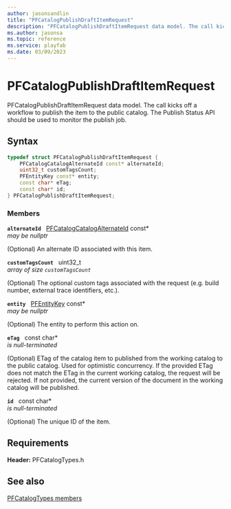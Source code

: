 ```yaml
---
author: jasonsandlin
title: "PFCatalogPublishDraftItemRequest"
description: "PFCatalogPublishDraftItemRequest data model. The call kicks off a workflow to publish the item to the public catalog. The Publish Status API should be used to monitor the publish job."
ms.author: jasonsa
ms.topic: reference
ms.service: playfab
ms.date: 03/09/2023
---
```


# PFCatalogPublishDraftItemRequest  

PFCatalogPublishDraftItemRequest data model. The call kicks off a workflow to publish the item to the public catalog. The Publish Status API should be used to monitor the publish job.  

## Syntax  
  
```cpp
typedef struct PFCatalogPublishDraftItemRequest {  
    PFCatalogCatalogAlternateId const* alternateId;  
    uint32_t customTagsCount;  
    PFEntityKey const* entity;  
    const char* eTag;  
    const char* id;  
} PFCatalogPublishDraftItemRequest;  
```
  
### Members  
  
**`alternateId`** &nbsp; [PFCatalogCatalogAlternateId](pfcatalogcatalogalternateid.md) const*  
*may be nullptr*  
  
(Optional) An alternate ID associated with this item.
  
**`customTagsCount`** &nbsp; uint32_t  
*array of size `customTagsCount`*  
  
(Optional) The optional custom tags associated with the request (e.g. build number, external trace identifiers, etc.).
  
**`entity`** &nbsp; [PFEntityKey](../../pftypes/structs/pfentitykey-c.md) const*  
*may be nullptr*  
  
(Optional) The entity to perform this action on.
  
**`eTag`** &nbsp; const char*  
*is null-terminated*  
  
(Optional) ETag of the catalog item to published from the working catalog to the public catalog. Used for optimistic concurrency. If the provided ETag does not match the ETag in the current working catalog, the request will be rejected. If not provided, the current version of the document in the working catalog will be published.
  
**`id`** &nbsp; const char*  
*is null-terminated*  
  
(Optional) The unique ID of the item.
  
  
## Requirements  
  
**Header:** PFCatalogTypes.h
  
## See also  
[PFCatalogTypes members](../pfcatalogtypes_members.md)  

  
  
